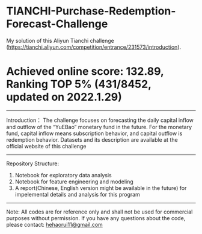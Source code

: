 # TIANCHI-Purchase-Redemption-Forecast-Challenge
My solution of this Aliyun Tianchi challenge (https://tianchi.aliyun.com/competition/entrance/231573/introduction).
# Achieved online score: 132.89, Ranking TOP 5% (431/8452, updated on 2022.1.29)
-------------------------------------------------------------------------------------------------------------------------
Introduction：
The challenge focuses on forecasting the daily capital inflow and outflow of the “YuEBao” monetary fund in the future. For the monetary fund, capital inflow means subscription behavior, and capital outflow is redemption behavior.
Datasets and its description are available at the official website of this challenge

-------------------------------------------------------------------------------------------------------------------------
Repository Structure:
1. Notebook for exploratory data analysis
2. Notebook for feature engineering and modeling
3. A report(Chinese, English version might be available in the future) for impelemental details and analysis for this program 

-------------------------------------------------------------------------------------------------------------------------
Note:
All codes are for reference only and shall not be used for commercial purposes without permission.
If you have any questions about the code, please contact: hehaorui11@gmail.com
